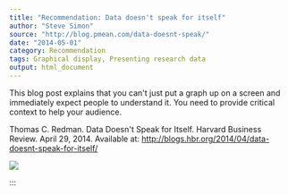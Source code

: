 ```yaml
---
title: "Recommendation: Data doesn't speak for itself"
author: "Steve Simon"
source: "http://blog.pmean.com/data-doesnt-speak/"
date: "2014-05-01"
category: Recommendation
tags: Graphical display, Presenting research data
output: html_document
---
```


This blog post explains that you can't just put a graph up on a screen
and immediately expect people to understand it. You need to provide
critical context to help your audience.

<!---More--->

Thomas C. Redman. Data Doesn't Speak for Itself. Harvard Business
Review. April 29, 2014. Available at:
<http://blogs.hbr.org/2014/04/data-doesnt-speak-for-itself/>

![](../../../images/data-doesnt-speak01.png)


:::


